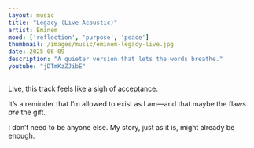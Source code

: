 ```yaml
---
layout: music
title: "Legacy (Live Acoustic)"
artist: Eminem
mood: ['reflection', 'purpose', 'peace']
thumbnail: /images/music/eminem-legacy-live.jpg
date: 2025-06-09
description: "A quieter version that lets the words breathe."
youtube: "jDTmKzZJibE"
---
```


Live, this track feels like a sigh of acceptance.

It’s a reminder that I’m allowed to exist as I am—and that maybe the flaws *are* the gift.

I don’t need to be anyone else. My story, just as it is, might already be enough.
